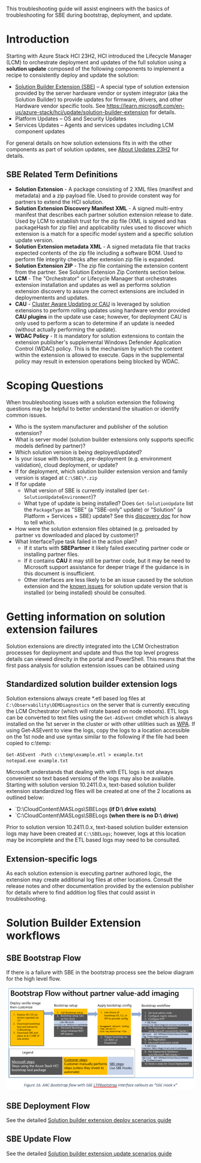 This troubleshooting guide will assist engineers with the basics of troubleshooting for SBE during bootstrap, deployment, and update.

# Introduction
Starting with Azure Stack HCI 23H2, HCI introduced the Lifecycle Manager (LCM) to orchestrate deployment and updates of the full solution using a **solution update** composed of the following components to implement a recipe to consistently deploy and update the solution:
* [Solution Builder Extension (SBE)](https://learn.microsoft.com/en-us/azure-stack/hci/update/solution-builder-extension) – A special type of solution extension provided by the server hardware vendor or system integrator (aka the Solution Builder) to provide updates for firmware, drivers, and other Hardware vendor specific tools.  See https://learn.microsoft.com/en-us/azure-stack/hci/update/solution-builder-extension for details.
* Platform Updates – OS and Security Updates
* Services Updates – Agents and services updates including LCM component updates

For general details on how solution extensions fits in with the other components as part of solution updates, see [About Updates 23H2](
https://learn.microsoft.com/en-us/azure-stack/hci/update/about-updates-23h2#whats-in-the-update-package) for details.

## SBE Related Term Definitions
* **Solution Extension** - A package consisting of 2 XML files (manifest and metadata) and a zip payload file. Used to provide constent way for partners to extend the HCI solution.
* **Solution Extension Discovery Manifest XML** - A signed multi-entry manifest that describes each partner solution extension release to date.  Used by LCM to establish trust for the zip file (XML is signed and has packageHash for zip file) and applicability rules used to discover which extension is a match for a specific model system and a specific solution update version.
* **Solution Extension metadata XML** - A signed metadata file that tracks expected contents of the zip file including a software BOM. Used to perform file integrity checks after extension zip file is expanded.
* **Solution Extension ZIP** - The zip file containing the extension content from the partner. See Solution Extension Zip Contents section below.
* **LCM** - The "Orchestrator" or Lifecycle Manager that orchestrates extension installation and updates as well as performs solution extension discovery to assure the correct extensions are included in deploymentents and updates.
* **CAU** - [Cluster Aware Updating or CAU](https://learn.microsoft.com/en-us/windows-server/failover-clustering/cluster-aware-updating) is leveraged by solution extensions to perform rolling updates using hardware vendor provided **CAU plugins** in the update use case; however, for deployment CAU is only used to perform a scan to determine if an update is needed (without actually performing the update).
* **WDAC Policy** - It is mandatory for solution extensions to contain the extension publisher's supplemental Windows Defender Application Control (WDAC) policy. This is the mechanism by which the content within the extension is allowed to execute. Gaps in the supplemental policy may result in extension operations being blocked by WDAC.

# Scoping Questions
When troubleshooting issues with a solution extension the following questions may be helpful to better understand the situation or identify common issues.

* Who is the system manufacturer and publisher of the solution extension?
* What is server model (solution builder extensions only supports specific models defined by partner)?
* Which solution version is being deployed/updated?
* Is your issue with bootstrap, pre-deployment (e.g. environment validation), cloud deployment, or update?
* If for deployment, which solution builder extension version and family version is staged at `C:\SBE\*.zip`
* If for update
  * What version of SBE is currently installed (per `Get-SolutionUpdateEnvironment`)?
  * What type of update is being installed? Does `Get-SolutionUpdate` list the `PackageType` as "SBE" (a "SBE-only" update) or "Solution" (a Platform + Services + SBE) update?
See this [discovery doc](https://learn.microsoft.com/en-us/azure-stack/hci/update/solution-builder-extension#discover-solution-builder-extension-updates-via-powershell) for how to tell which.
* How were the solution extension files obtained (e.g. preloaded by partner vs downloaded and placed by customer)?
* What InterfaceType task failed in the action plan?
  * If it starts with **SBEPartner** it likely failed executing partner code or installing partner files.
  * If it contains **CAU** it may still be partner code, but it may be need to Microsoft support assistance for deeper triage if the guidance is in this document is insufficient.
  * Other interfaces are less likely to be an issue caused by the solution extension and the [known issues](https://learn.microsoft.com/en-us/azure-stack/hci/release-information-23h2) for solution update version that is installed (or being installed) should be consulted.
 
# Getting information on solution extension failures
Solution extensions are directly integrated into the LCM Orchestration processes for deployment and update and thus the top level progress details can viewed direclty in the portal and PowerShell. This means that the first pass analysis for solution extension issues can be obtained using 
## Standardized solution builder extension logs
Solution extensions always create *.etl based log files at `C:\Observability\OEMDiagnostics` on the server that is currently executing the LCM Orchestrator (which will rotate based on node reboots).  ETL logs can be converted to text files using the `Get-ASEvent` cmdlet which is always installed on the 1st server in the cluster or with other utilities such as [WPA](https://learn.microsoft.com/en-us/windows-hardware/test/wpt/opening-and-analyzing-etl-files-in-wpa).  If using Get-ASEvent to view the logs, copy the logs to a location accessible on the 1st node and use syntax similar to the following if the file had been copied to c:\temp:
```
Get-ASEvent -Path c:\temp\example.etl > example.txt
notepad.exe example.txt
```

Microsoft understands that dealing with with ETL logs is not always convenient so text based versions of the logs may also be available. Starting with solution version 10.2411.0.x, text-based solution builder extension standardized log files will be created at one of the 2 locations as outlined below:
* `D:\CloudContent\MASLogs\SBELogs **(if D:\ drive exists)**
* `C:\CloudContent\MASLogs\SBELogs **(when there is no D:\ drive)**

Prior to solution version 10.2411.0.x, text-based solution builder extension logs may have been created at `C:\SBELogs`; however, logs at this location may be incomplete and the ETL based logs may need to be consulted.

## Extension-specific logs
As each solution extension is executing partner authored logic, the extension may create additional log files at other locations.  Consult the release notes and other documentation provided by the extension publisher for details where to find addition log files that could assist in troubleshooting.

# Solution Builder Extension workflows

## SBE Bootstrap Flow
If there is a failure with SBE in the bootstrap process see the below diagram for the high level flow.

![SBE-bootstrap-flow.png](./images/sbe-bootstrap-flow.png)

## SBE Deployment Flow
See the detailed [Solution builder extension deploy scenarios guide](./Solution-builder-extension-deploy-scenarios.md)

## SBE Update Flow
See the detailed [Solution builder extension update scenarios guide](./Solution-builder-extension-update-scenarios.md)